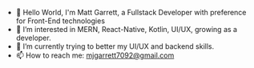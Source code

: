 - 👋 Hello World, I'm Matt Garrett, a Fullstack Developer with preference for Front-End technologies 
- 👀 I’m interested in MERN, React-Native, Kotlin, UI/UX, growing as a developer.
- 🌱 I’m currently trying to better my UI/UX and backend skills.
- 📫 How to reach me: mjgarrett7092@gmail.com

<!---
Jang0F377/Jang0F377 is a ✨ special ✨ repository because its `README.md` (this file) appears on your GitHub profile.
You can click the Preview link to take a look at your changes.
--->
